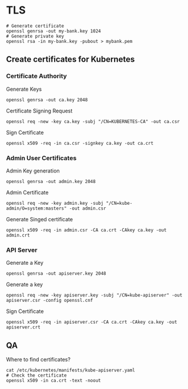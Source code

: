 # TLS

```
# Generate certificate
openssl genrsa -out my-bank.key 1024
# Generate private key
openssl rsa -in my-bank.key -pubout > mybank.pem
```

## Create certificates for Kubernetes

### Certificate Authority

Generate Keys
```
openssl genrsa -out ca.key 2048
```

Certificate Signing Request
```
openssl req -new -key ca.key -subj "/CN=KUBERNETES-CA" -out ca.csr
```

Sign Certificate
```
openssl x509 -req -in ca.csr -signkey ca.key -out ca.crt
```

### Admin User Certificates

Admin Key generation
```
openssl genrsa -out admin.key 2048
```

Admin Certificate
```
openssl req -new -key admin.key -subj "/CN=kube-admin/O=system:masters" -out admin.csr
```

Generate Singed certificate
```
openssl x509 -req -in admin.csr -CA ca.crt -CAkey ca.key -out admin.crt
```

### API Server

Generate a Key
```
openssl genrsa -out apiserver.key 2048
```

Generate a key
```
openssl req -new -key apiserver.key -subj "/CN=kube-apiserver" -out apiserver.csr -config openssl.cnf
```

Sign Certificate
```
openssl x509 -req -in apiserver.csr -CA ca.crt -CAkey ca.key -out apiserver.crt
```

## QA

Where to find certificates?

```
cat /etc/kubernetes/manifests/kube-apiserver.yaml
# Check the certificate
openssl x509 -in ca.crt -text -noout
```